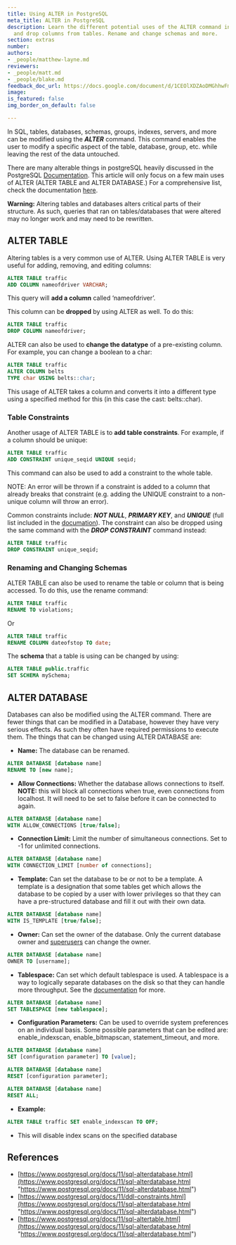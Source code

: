 ```yaml
---
title: Using ALTER in PostgreSQL
meta_title: ALTER in PostgreSQL
description: Learn the different potential uses of the ALTER command in PSQL. Add
  and drop columns from tables. Rename and change schemas and more.
section: extras
number: 
authors:
- _people/matthew-layne.md
reviewers:
- _people/matt.md
- _people/blake.md
feedback_doc_url: https://docs.google.com/document/d/1CEOlXDZAoDMGhhwFmZ2q4aStSulRmmIWLjqBBvcZU0U/edit?usp=sharing
image: 
is_featured: false
img_border_on_default: false

---
```

In SQL, tables, databases, schemas, groups, indexes, servers, and more can be modified using the **_ALTER_** command. This command enables the user to modify a specific aspect of the table, database, group, etc. while leaving the rest of the data untouched.

There are many alterable things in postgreSQL heavily discussed in the PostgreSQL [Documentation](https://www.postgresql.org/docs/11/sql-altertable.html). This article will only focus on a few main uses of ALTER (ALTER TABLE and ALTER DATABASE.) For a comprehensive list, check the documentation [here](https://www.postgresql.org/docs/11/sql-altertable.html).

**Warning:** Altering tables and databases alters critical parts of their structure. As such, queries that ran on tables/databases that were altered may no longer work and may need to be rewritten.

## ALTER TABLE

Altering tables is a very common use of ALTER. Using ALTER TABLE is very useful for adding, removing, and editing columns:

```sql
ALTER TABLE traffic
ADD COLUMN nameofdriver VARCHAR;
```

This query will **add a column** called ‘nameofdriver’.

This column can be **dropped** by using ALTER as well. To do this:

```sql
ALTER TABLE traffic
DROP COLUMN nameofdriver;
```

ALTER can also be used to **change the datatype** of a pre-existing column. For example, you can change a boolean to a char:

```sql
ALTER TABLE traffic
ALTER COLUMN belts
TYPE char USING belts::char;
```

This usage of ALTER takes a column and converts it into a different type using a specified method for this (in this case the cast: belts::char).

### Table Constraints

Another usage of ALTER TABLE is to **add table constraints**. For example, if a column should be unique:

```sql
ALTER TABLE traffic
ADD CONSTRAINT unique_seqid UNIQUE seqid;
```

This command can also be used to add a constraint to the whole table.

NOTE: An error will be thrown if a constraint is added to a column that already breaks that constraint (e.g. adding the UNIQUE constraint to a non-unique column will throw an error).

Common constraints include: **_NOT NULL_**, **_PRIMARY KEY_**, and **_UNIQUE_** (full list included in the [documation](https://www.postgresql.org/docs/11/ddl-constraints.html)). The constraint can also be dropped using the same command with the **_DROP_** **_CONSTRAINT_** command instead:

```sql
ALTER TABLE traffic
DROP CONSTRAINT unique_seqid;
```

### Renaming and Changing Schemas

ALTER TABLE can also be used to rename the table or column that is being accessed. To do this, use the rename command:

```sql
ALTER TABLE traffic
RENAME TO violations;
```

Or

```sql
ALTER TABLE traffic
RENAME COLUMN dateofstop TO date;
```

The **schema** that a table is using can be changed by using:

```sql
ALTER TABLE public.traffic
SET SCHEMA mySchema;
```

## ALTER DATABASE

Databases can also be modified using the ALTER command. There are fewer things that can be modified in a Database, however they have very serious effects. As such they often have required permissions to execute them. The things that can be changed using ALTER DATABASE are:

* **Name:** The database can be renamed.

```sql
ALTER DATABASE [database name]
RENAME TO [new name];
```

* **Allow Connections:** Whether the database allows connections to itself. **NOTE:** this will block all connections when true, even connections from localhost. It will need to be set to false before it can be connected to again.

```sql
ALTER DATABASE [database name]
WITH ALLOW_CONNECTIONS [true/false];
```

* **Connection Limit:** Limit the number of simultaneous connections. Set to -1 for unlimited connections.

```sql
ALTER DATABASE [database name]
WITH CONNECTION_LIMIT [number of connections];
```

* **Template:** Can set the database to be or not to be a template. A template is a designation that some tables get which allows the database to be copied by a user with lower privileges so that they can have a pre-structured database and fill it out with their own data.

```sql
ALTER DATABASE [database name]
WITH IS_TEMPLATE [true/false];
```

* **Owner:** Can set the owner of the database. Only the current database owner and [superusers](https://www.postgresql.org/docs/11/app-createuser.html) can change the owner.

```sql
ALTER DATABASE [database name]
OWNER TO [username];
```

* **Tablespace:** Can set which default tablespace is used. A tablespace is a way to logically separate databases on the disk so that they can handle more throughput. See the [documentation](https://www.postgresql.org/docs/11/manage-ag-tablespaces.html) for more.

```sql
ALTER DATABASE [database name]
SET TABLESPACE [new tablespace];
```

* **Configuration Parameters:** Can be used to override system preferences on an individual basis. Some possible parameters that can be edited are: enable_indexscan, enable_bitmapscan, statement_timeout, and more.

```sql
ALTER DATABASE [database name]
SET [configuration parameter] TO [value];
```

```sql
ALTER DATABASE [database name]
RESET [configuration parameter];
```

```sql
ALTER DATABASE [database name]
RESET ALL;
```

* **Example:**

```sql
ALTER TABLE traffic SET enable_indexscan TO OFF;
```

* This will disable index scans on the specified database

## References

* [https://www.postgresql.org/docs/11/sql-alterdatabase.html](https://www.postgresql.org/docs/11/sql-alterdatabase.html "https://www.postgresql.org/docs/11/sql-alterdatabase.html")
* [https://www.postgresql.org/docs/11/ddl-constraints.html](https://www.postgresql.org/docs/11/sql-alterdatabase.html "https://www.postgresql.org/docs/11/sql-alterdatabase.html")
* [https://www.postgresql.org/docs/11/sql-altertable.html](https://www.postgresql.org/docs/11/sql-alterdatabase.html "https://www.postgresql.org/docs/11/sql-alterdatabase.html")